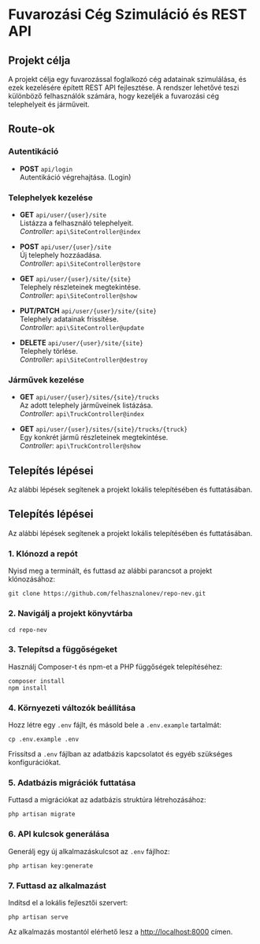 # Fuvarozási Cég Szimuláció és REST API

## Projekt célja

A projekt célja egy fuvarozással foglalkozó cég adatainak szimulálása, és ezek kezelésére épített REST API fejlesztése. A rendszer lehetővé teszi különböző felhasználók számára, hogy kezeljék a fuvarozási cég telephelyeit és járműveit.

## Route-ok

### Autentikáció
- **POST** `api/login`  
  Autentikáció végrehajtása. (Login)

### Telephelyek kezelése
- **GET** `api/user/{user}/site`  
  Listázza a felhasználó telephelyeit.  
  _Controller_: `api\SiteController@index`

- **POST** `api/user/{user}/site`  
  Új telephely hozzáadása.  
  _Controller_: `api\SiteController@store`

- **GET** `api/user/{user}/site/{site}`  
  Telephely részleteinek megtekintése.  
  _Controller_: `api\SiteController@show`

- **PUT/PATCH** `api/user/{user}/site/{site}`  
  Telephely adatainak frissítése.  
  _Controller_: `api\SiteController@update`

- **DELETE** `api/user/{user}/site/{site}`  
  Telephely törlése.  
  _Controller_: `api\SiteController@destroy`

### Járművek kezelése
- **GET** `api/user/{user}/sites/{site}/trucks`  
  Az adott telephely járműveinek listázása.  
  _Controller_: `api\TruckController@index`

- **GET** `api/user/{user}/sites/{site}/trucks/{truck}`  
  Egy konkrét jármű részleteinek megtekintése.  
  _Controller_: `api\TruckController@show`

## Telepítés lépései

Az alábbi lépések segítenek a projekt lokális telepítésében és futtatásában.

## Telepítés lépései

Az alábbi lépések segítenek a projekt lokális telepítésében és futtatásában.

### 1. Klónozd a repót
Nyisd meg a terminált, és futtasd az alábbi parancsot a projekt klónozásához:

    git clone https://github.com/felhasznalonev/repo-nev.git

### 2. Navigálj a projekt könyvtárba

    cd repo-nev

### 3. Telepítsd a függőségeket
Használj Composer-t és npm-et a PHP függőségek telepítéséhez:

    composer install
    npm install

### 4. Környezeti változók beállítása
Hozz létre egy `.env` fájlt, és másold bele a `.env.example` tartalmát:

    cp .env.example .env

Frissítsd a `.env` fájlban az adatbázis kapcsolatot és egyéb szükséges konfigurációkat.

### 5. Adatbázis migrációk futtatása
Futtasd a migrációkat az adatbázis struktúra létrehozásához:

    php artisan migrate

### 6. API kulcsok generálása
Generálj egy új alkalmazáskulcsot az `.env` fájlhoz:

    php artisan key:generate

### 7. Futtasd az alkalmazást
Indítsd el a lokális fejlesztői szervert:

    php artisan serve

Az alkalmazás mostantól elérhető lesz a [http://localhost:8000](http://localhost:8000) címen.

